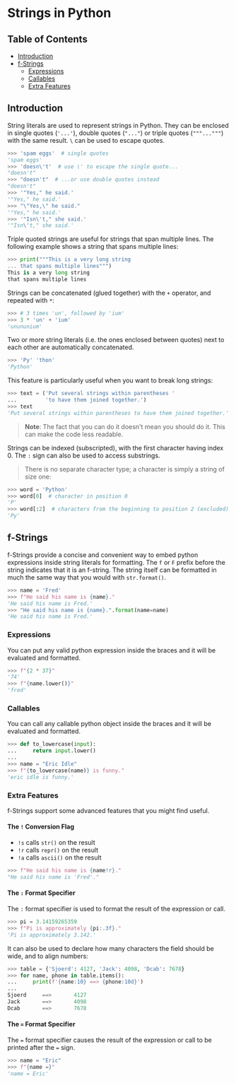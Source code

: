<!-- omit in toc -->
# Strings in Python

<!-- omit in toc -->
## Table of Contents

- [Introduction](#introduction)
- [f-Strings](#f-strings)
  - [Expressions](#expressions)
  - [Callables](#callables)
  - [Extra Features](#extra-features)


## Introduction

String literals are used to represent strings in Python.
They can be enclosed in single quotes (`'...'`), double quotes (`"..."`) or triple quotes (`"""..."""`) with the same result. `\` can be used to escape quotes.

```python
>>> 'spam eggs'  # single quotes
'spam eggs'
>>> 'doesn\'t'  # use \' to escape the single quote...
"doesn't"
>>> "doesn't"  # ...or use double quotes instead
"doesn't"
>>> '"Yes," he said.'
'"Yes," he said.'
>>> "\"Yes,\" he said."
'"Yes," he said.'
>>> '"Isn\'t," she said.'
'"Isn\'t," she said.'
```

Triple quoted strings are useful for strings that span multiple lines.
The following example shows a string that spans multiple lines:

```python
>>> print("""This is a very long string
... that spans multiple lines""")
This is a very long string
that spans multiple lines
```

Strings can be concatenated (glued together) with the `+` operator, and repeated with `*`:

```python
>>> # 3 times 'un', followed by 'ium'
>>> 3 * 'un' + 'ium'
'unununium'
```

Two or more string literals (i.e. the ones enclosed between quotes) next to each other are automatically concatenated.

```python
>>> 'Py' 'thon'
'Python'
```

This feature is particularly useful when you want to break long strings:

```python
>>> text = ('Put several strings within parentheses '
...         'to have them joined together.')
>>> text
'Put several strings within parentheses to have them joined together.'
```

> **Note**: The fact that you can do it doesn't mean you should do it. This can make the code less readable.

Strings can be indexed (subscripted), with the first character having index 0.
The `:` sign can also be used to access substrings.

> There is no separate character type; a character is simply a string of size one:

```python
>>> word = 'Python'
>>> word[0]  # character in position 0
'P'
>>> word[:2]  # characters from the beginning to position 2 (excluded)
'Py'
```


## f-Strings

f-Strings provide a concise and convenient way to embed python expressions inside string literals for formatting.
The `f` or `F` prefix before the string indicates that it is an f-string.
The string itself can be formatted in much the same way that you would with `str.format()`.

```python
>>> name = 'Fred'
>>> f"He said his name is {name}."
'He said his name is Fred.'
>>> "He said his name is {name}.".format(name=name)
'He said his name is Fred.'
```

### Expressions

You can put any valid python expression inside the braces and it will be evaluated and formatted.

```python
>>> f"{2 * 37}"
'74'
>>> f"{name.lower()}"
'fred'
```

### Callables

You can call any callable python object inside the braces and it will be evaluated and formatted.

```python
>>> def to_lowercase(input):
...     return input.lower()
...
>>> name = "Eric Idle"
>>> f"{to_lowercase(name)} is funny."
'eric idle is funny.'
```

### Extra Features

f-Strings support some advanced features that you might find useful.

<!-- omit in toc -->
#### **The `!` Conversion Flag**

- `!s` calls `str()` on the result
- `!r` calls `repr()` on the result
- `!a` calls `ascii()` on the result

```python
>>> f"He said his name is {name!r}."
"He said his name is 'Fred'."
```

<!-- omit in toc -->
#### **The `:` Format Specifier**

The `:` format specifier is used to format the result of the expression or call.

```python
>>> pi = 3.14159265359
>>> f"Pi is approximately {pi:.3f}."
'Pi is approximately 3.142.'
```

It can also be used to declare how many characters the field should be wide, and to align numbers:

```python
>>> table = {'Sjoerd': 4127, 'Jack': 4098, 'Dcab': 7678}
>>> for name, phone in table.items():
...     print(f'{name:10} ==> {phone:10d}')
...
Sjoerd     ==>       4127
Jack       ==>       4098
Dcab       ==>       7678
```

<!-- omit in toc -->
#### **The `=` Format Specifier**

The `=` format specifier causes the result of the expression or call to be printed after the `=` sign.

```python
>>> name = "Eric"
>>> f"{name =}"
'name = Eric'
```